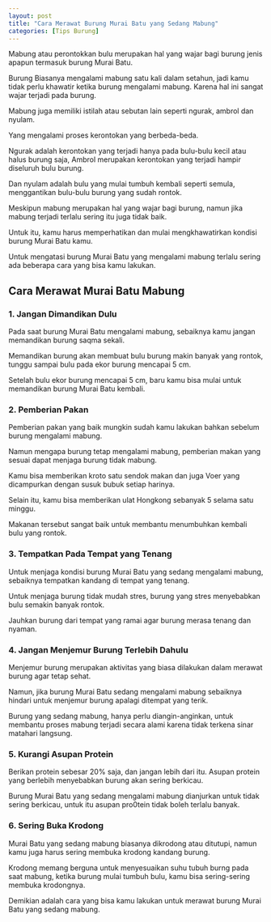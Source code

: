 ```yaml
---
layout: post
title: "Cara Merawat Burung Murai Batu yang Sedang Mabung"
categories: [Tips Burung]
---
```


Mabung atau perontokkan bulu merupakan hal yang wajar bagi burung jenis apapun termasuk burung Murai Batu.

Burung Biasanya mengalami mabung satu kali dalam setahun, jadi kamu tidak perlu khawatir ketika burung mengalami mabung. Karena hal ini sangat wajar terjadi pada burung.

Mabung juga memiliki istilah atau sebutan lain seperti ngurak, ambrol dan nyulam.

Yang mengalami proses kerontokan yang berbeda-beda.

Ngurak adalah kerontokan yang terjadi hanya pada bulu-bulu kecil atau halus burung saja, Ambrol merupakan kerontokan yang terjadi hampir diseluruh bulu burung.

Dan nyulam adalah bulu yang mulai tumbuh kembali seperti semula, menggantikan bulu-bulu burung yang sudah rontok.

Meskipun mabung merupakan hal yang wajar bagi burung, namun jika mabung terjadi terlalu sering itu juga tidak baik.

Untuk itu, kamu harus memperhatikan dan mulai mengkhawatirkan kondisi burung Murai Batu kamu.

Untuk mengatasi burung Murai Batu yang mengalami mabung terlalu sering ada beberapa cara yang bisa kamu lakukan.

## Cara Merawat Murai Batu Mabung

### 1. Jangan Dimandikan Dulu

Pada saat burung Murai Batu mengalami mabung, sebaiknya kamu jangan memandikan burung saqma sekali.

Memandikan burung akan membuat bulu burung makin banyak yang rontok, tunggu sampai bulu pada ekor burung mencapai 5 cm.

Setelah bulu ekor burung mencapai 5 cm, baru kamu bisa mulai untuk memandikan burung Murai Batu kembali.

### 2. Pemberian Pakan

Pemberian pakan yang baik mungkin sudah kamu lakukan bahkan sebelum burung mengalami mabung.

Namun mengapa burung tetap mengalami mabung, pemberian makan yang sesuai dapat menjaga burung tidak mabung.

Kamu bisa memberikan kroto satu sendok makan dan juga Voer yang dicampurkan dengan susuk bubuk setiap harinya.

Selain itu, kamu bisa memberikan ulat Hongkong sebanyak 5 selama satu minggu.

Makanan tersebut sangat baik untuk membantu menumbuhkan kembali bulu yang rontok.

### 3. Tempatkan Pada Tempat yang Tenang

Untuk menjaga kondisi burung Murai Batu yang sedang mengalami mabung, sebaiknya tempatkan kandang di tempat yang tenang.

Untuk menjaga burung tidak mudah stres, burung yang stres menyebabkan bulu semakin banyak rontok.

Jauhkan burung dari tempat yang ramai agar burung merasa tenang dan nyaman.

### 4. Jangan Menjemur Burung Terlebih Dahulu

Menjemur burung merupakan aktivitas yang biasa dilakukan dalam merawat burung agar tetap sehat.

Namun, jika burung Murai Batu sedang mengalami mabung sebaiknya hindari untuk menjemur burung apalagi ditempat yang terik.

Burung yang sedang mabung, hanya perlu diangin-anginkan, untuk membantu proses mabung terjadi secara alami karena tidak terkena sinar matahari langsung.

### 5. Kurangi Asupan Protein

Berikan protein sebesar 20% saja, dan jangan lebih dari itu. Asupan protein yang berlebih menyebabkan burung akan sering berkicau.

Burung Murai Batu yang sedang mengalami mabung dianjurkan untuk tidak sering berkicau, untuk itu asupan pro0tein tidak boleh terlalu banyak.

### 6. Sering Buka Krodong

Murai Batu yang sedang mabung biasanya dikrodong atau ditutupi, namun kamu juga harus sering membuka krodong kandang burung.

Krodong memang berguna untuk menyesuaikan suhu tubuh burng pada saat mabung, ketika burung mulai tumbuh bulu, kamu bisa sering-sering membuka krodongnya.

Demikian adalah cara yang bisa kamu lakukan untuk merawat burung Murai Batu yang sedang mabung.